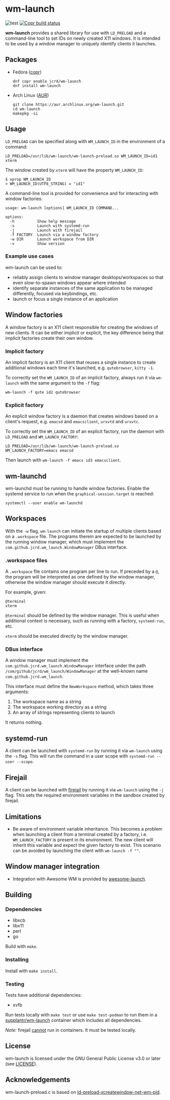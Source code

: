 # wm-launch

![test](https://github.com/jcrd/wm-launch/actions/workflows/test.yml/badge.svg)
[![Copr build status](https://copr.fedorainfracloud.org/coprs/jcrd/wm-launch/package/wm-launch/status_image/last_build.png)](https://copr.fedorainfracloud.org/coprs/jcrd/wm-launch/package/wm-launch/)

**wm-launch** provides a shared library for use with `LD_PRELOAD` and a
command-line tool to set IDs on newly created X11 windows. It is intended to be
used by a window manager to uniquely identify clients it launches.

## Packages

* Fedora ([copr][copr])

  ```
  dnf copr enable jcrd/wm-launch
  dnf install wm-launch
  ```

* Arch Linux ([AUR][aur])

  ```
  git clone https://aur.archlinux.org/wm-launch.git
  cd wm-launch
  makepkg -si
  ```

[copr]: https://copr.fedorainfracloud.org/coprs/jcrd/wm-launch/
[aur]: https://aur.archlinux.org/packages/wm-launch

## Usage

`LD_PRELOAD` can be specified along with `WM_LAUNCH_ID` in the
environment of a command:

```
LD_PRELOAD=/usr/lib/wm-launch/wm-launch-preload.so WM_LAUNCH_ID=id1 xterm
```

The window created by `xterm` will have the property `WM_LAUNCH_ID`:

```
$ xprop WM_LAUNCH_ID
> WM_LAUNCH_ID(UTF8_STRING) = "id1"
```

A command-line tool is provided for convenience and for interacting with window
factories:

```
usage: wm-launch [options] WM_LAUNCH_ID COMMAND...

options:
  -h          Show help message
  -s          Launch with systemd-run
  -j          Launch with firejail
  -f FACTORY  Launch via a window factory
  -w DIR      Launch workspace from DIR
  -v          Show version
```

### Example use cases

wm-launch can be used to:

* reliably assign clients to window manager desktops/workspaces so that even
  slow-to-spawn windows appear where intended
* identify separate instances of the same application to be managed differently,
  focused via keybindings, etc.
* launch or focus a single instance of an application

## Window factories

A window factory is an X11 client responsible for creating the windows of new
clients. It can be either implicit or explicit, the key difference being that
implicit factories create their own window.

### Implicit factory

An implicit factory is an X11 client that reuses a single instance to create
additional windows each time it's launched, e.g. `qutebrowser`, `kitty -1`.

To correctly set the `WM_LAUNCH_ID` of an implicit factory, always run it via
`wm-launch` with the same argument to the `-f` flag:

```
wm-launch -f qute id2 qutebrowser
```

### Explicit factory

An explicit window factory is a daemon that creates windows based on a client's
request, e.g. `emacsd` and `emacsclient`, `urxvtd` and `urxvtc`.

To correctly set the `WM_LAUNCH_ID` of an explicit factory, run the daemon with
`LD_PRELOAD` and `WM_LAUNCH_FACTORY`:

```
LD_PRELOAD=/usr/lib/wm-launch/wm-launch-preload.so WM_LAUNCH_FACTORY=emacs emacsd
```

Then launch with `wm-launch -f emacs id3 emacsclient`.

## wm-launchd

wm-launchd must be running to handle window factories. Enable the systemd
service to run when the `graphical-session.target` is reached:

```
systemctl --user enable wm-launchd
```

## Workspaces

With the `-w` flag, `wm-launch` can initiate the startup of multiple clients
based on a `.workspace` file. The programs therein are expected to be
launched by the running window manager, which must implement the
`com.github.jcrd.wm_launch.WindowManager` DBus interface.

### .workspace files

A `.workspace` file contains one program per line to run.
If preceded by a `@`, the program will be interpreted as one defined by the
window manager, otherwise the window manager should execute it directly.

For example, given:

```
@terminal
xterm
```

`@terminal` should be defined by the window manager. This is useful when
additional context is necessary, such as running with a factory,
`systemd-run`, etc.

`xterm` should be executed directly by the window manager.

### DBus interface

A window manager must implement the `com.github.jcrd.wm_launch.WindowManager`
interface under the path `/com/github/jcrd/wm_launch/WindowManager` at the
well-known name `com.github.jcrd.wm_launch`.

This interface must define the `NewWorkspace` method, which takes three arguments:

1. The workspace name as a string
2. The workspace working directory as a string
3. An array of strings representing clients to launch

It returns nothing.

## systemd-run

A client can be launched with `systemd-run` by running it via `wm-launch` using
the `-s` flag. This will run the command in a user scope with
`systemd-run --user --scope`.

## Firejail

A client can be launched with [firejail](https://github.com/netblue30/firejail)
by running it via `wm-launch` using the `-j` flag. This sets the required
environment variables in the sandbox created by firejail.

## Limitations

* Be aware of environment variable inheritance. This becomes a problem when
  launching a client from a terminal created by a factory, i.e.
  `WM_LAUNCH_FACTORY` is present in its environment. The new client will inherit
  this variable and expect the given factory to exist. This scenario can be
  avoided by launching the client with `wm-launch -f ""`.

## Window manager integration

* Integration with Awesome WM is provided by
  [awesome-launch](https://github.com/jcrd/awesome-launch).

## Building

### Dependencies

* libxcb
* libx11
* perl
* go

Build with `make`.

### Installing

Install with `make install`.

### Testing

Tests have additional dependencies:

* xvfb

Run tests locally with `make test` or use `make test-podman` to run them in a
[supplantr/wm-launch](https://hub.docker.com/r/supplantr/wm-launch) container
which includes all dependencies.

*Note:* firejail [cannot](https://github.com/netblue30/firejail/issues/2579)
run in containers. It must be tested locally.

## License

wm-launch is licensed under the GNU General Public License v3.0 or later
(see [LICENSE](LICENSE)).

## Acknowledgements

wm-launch-preload.c is based on
[ld-preload-xcreatewindow-net-wm-pid](https://github.com/deepfire/ld-preload-xcreatewindow-net-wm-pid).
